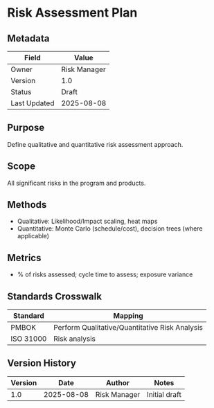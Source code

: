 # Risk Assessment Plan

## Metadata
| Field | Value |
|---|---|
| Owner | Risk Manager |
| Version | 1.0 |
| Status | Draft |
| Last Updated | 2025-08-08 |

## Purpose
Define qualitative and quantitative risk assessment approach.

## Scope
All significant risks in the program and products.

## Methods
- Qualitative: Likelihood/Impact scaling, heat maps
- Quantitative: Monte Carlo (schedule/cost), decision trees (where applicable)

## Metrics
- % of risks assessed; cycle time to assess; exposure variance

## Standards Crosswalk
| Standard | Mapping |
|---|---|
| PMBOK | Perform Qualitative/Quantitative Risk Analysis |
| ISO 31000 | Risk analysis |

## Version History
| Version | Date | Author | Notes |
|---|---|---|---|
| 1.0 | 2025-08-08 | Risk Manager | Initial draft |

